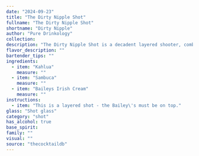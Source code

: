 ```yaml
---
date: "2024-09-23"
title: "The Dirty Nipple Shot"
fullname: "The Dirty Nipple Shot"
shortname: "Dirty Nipple"
author: "Pure Drinkology"
collection:
description: "The Dirty Nipple Shot is a decadent layered shooter, combining the rich coffee notes of Kahlua, the anise-forward bite of Sambuca, and the creamy smoothness of Baileys Irish Cream. This playful drink is part of the layered shot family, where each distinct liqueur adds a flavorful and visually appealing layer. Perfect for parties or a sweet post-dinner treat."
flavor_description: ""
bartender_tips: ""
ingredients:
  - item: "Kahlua"
    measure: ""
  - item: "Sambuca"
    measure: ""
  - item: "Baileys Irish Cream"
    measure: ""
instructions:
  - item: "This is a layered shot - the Bailey\'s must be on top."
glass: "Shot glass"
category: "shot"
has_alcohol: true
base_spirit:
family: ""
visual: ""
source: "thecocktaildb"
---
```


